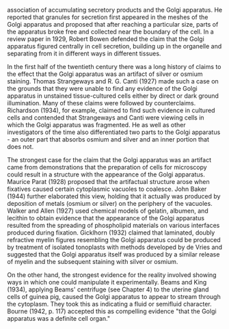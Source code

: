 association of accumulating secretory products and the Golgi apparatus. He reported that granules for secretion first appeared in the meshes of the Golgi apparatus and proposed that after reaching a particular size, parts of the apparatus broke free and collected near the boundary of the cell. In a review paper in 1929, Robert Bowen defended the claim that the Golgi apparatus figured centrally in cell secretion, building up in the organelle and separating from it in different ways in different tissues.

In the first half of the twentieth century there was a long history of claims to the effect that the Golgi apparatus was an artifact of silver or osmium staining. Thomas Strangeways and R. G. Canti (1927) made such a case on the grounds that they were unable to find any evidence of the Golgi apparatus in unstained tissue-cultured cells either by direct or dark ground illumination. Many of these claims were followed by counterclaims. Richardson (1934), for example, claimed to find such evidence in cultured cells and contended that Strangeways and Canti were viewing cells in which the Golgi apparatus was fragmented. He as well as other investigators of the time also differentiated two parts to the Golgi apparatus - an outer part that absorbs osmium and silver and an inner portion that does not.

The strongest case for the claim that the Golgi apparatus was an artifact came from demonstrations that the preparation of cells for microscopy could result in a structure with the appearance of the Golgi apparatus. Maurice Parat (1928) proposed that the artifactual structure arose when fixatives caused certain cytoplasmic vacuoles to coalesce. John Baker (1944) further elaborated this view, holding that it actually was produced by deposition of metals (osmium or silver) on the periphery of the vacuoles. Walker and Allen (1927) used chemical models of gelatin, albumen, and lecithin to obtain evidence that the appearance of the Golgi apparatus resulted from the spreading of phospholipid materials on various interfaces produced during fixation. Gicklhorn (1932) claimed that laminated, doubly refractive myelin figures resembling the Golgi apparatus could be produced by treatment of isolated tonoplasts with methods developed by de Vries and suggested that the Golgi apparatus itself was produced by a similar release of myelin and the subsequent staining with silver or osmium.

On the other hand, the strongest evidence for the reality involved showing ways in which one could manipulate it experimentally. Beams and King (1934), applying Beams' centrifuge (see Chapter 4) to the uterine gland cells of guinea pig, caused the Golgi apparatus to appear to stream through the cytoplasm. They took this as indicating a fluid or semifluid character. Bourne (1942, p. 117) accepted this as compelling evidence "that the Golgi apparatus was a definite cell organ."
